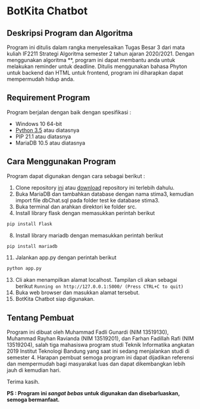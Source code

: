 # BotKita Chatbot
## Deskripsi Program dan Algoritma

Program ini ditulis dalam rangka menyelesaikan Tugas Besar 3 dari mata kuliah IF2211 Strategi Algoritma semester 2 tahun ajaran 2020/2021. Dengan menggunakan algoritma **, program ini dapat membantu anda untuk melakukan reminder untuk deadline. Ditulis menggunakan bahasa Phyton untuk backend dan HTML untuk frontend, program ini diharapkan dapat mempermudah hidup anda.

## Requirement Program

Program berjalan dengan baik dengan spesifikasi :
- Windows 10 64-bit
- [Python 3.5](https://www.python.org/) atau diatasnya
- PIP 21.1 atau diatasnya
- MariaDB 10.5 atau diatasnya

## Cara Menggunakan Program

Program dapat digunakan dengan cara sebagai berikut :
1. Clone repository [ini](https://github.com/ravmhmmd/Tubes3_13519130) atau [download](https://github.com/ravmhmmd/Tubes3_13519130/archive/main.zip) repository ini terlebih dahulu.
2. Buka MariaDB dan tambahkan database dengan nama stima3, kemudian import file dbChat.sql pada folder test ke database stima3.
3. Buka terminal dan arahkan direktori ke folder src.
4. Install library flask dengan memasukkan perintah berikut
```bash
pip install Flask
```
8. Install library mariadb dengan memasukkan perintah berikut
```bash
pip install mariadb
```
11. Jalankan app.py dengan perintah berikut
```bash
python app.py
```
13. Cli akan menampilkan alamat localhost. Tampilan cli akan sebagai berikut 
```Running on http://127.0.0.1:5000/ (Press CTRL+C to quit)```
9. Buka web browser dan masukkan alamat tersebut.
10. BotKita Chatbot siap digunakan.

## Tentang Pembuat

Program ini dibuat oleh Muhammad Fadli Gunardi (NIM 13519130), Muhammad Rayhan Ravianda (NIM 13519201), dan Farhan Fadillah Rafi (NIM 13519204), salah tiga mahasiswa program studi Teknik Informatika angkatan 2019 Institut Teknologi Bandung yang saat ini sedang menjalankan studi di semester 4. Harapan pembuat semoga program ini dapat dijadikan referensi dan mempermudah bagi masyarakat luas dan dapat dikembangkan lebih jauh di kemudian hari. 

Terima kasih.
 
**PS : Program ini _sangat bebas_ untuk digunakan dan disebarluaskan, semoga bermanfaat.**
